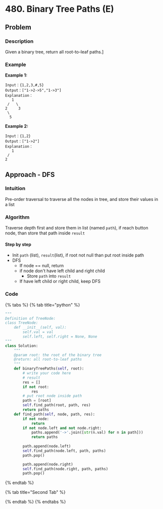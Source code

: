 # 480. Binary Tree Paths \(E\)

## Problem

### Description

Given a binary tree, return all root-to-leaf paths.\]

### Example

**Example 1:**

```text
Input：{1,2,3,#,5}
Output：["1->2->5","1->3"]
Explanation：
   1
 /   \
2     3
 \
  5
```

**Example 2:**

```text
Input：{1,2}
Output：["1->2"]
Explanation：
   1
 /   
2     
```

## Approach - DFS

### Intuition

Pre-order traversal to traverse all the nodes in tree, and store their values in a list

### Algorithm

Traverse depth first and store them in list \(named `path`\), if reach button node, than store that path inside `result`

#### Step by step 

* Init `path` \(list\), `result`\(list\), if root not null than put root inside path
* DFS
  * If node == null, return 
  * if node don't have left child and right child
    * Store `path` into `result`
  * If have left child or right child, keep DFS

### Code

{% tabs %}
{% tab title="python" %}
```python
"""
Definition of TreeNode:
class TreeNode:
    def __init__(self, val):
        self.val = val
        self.left, self.right = None, None
"""
class Solution:
    """
    @param root: the root of the binary tree
    @return: all root-to-leaf paths
    """
    def binaryTreePaths(self, root):
        # write your code here
        # result
        res = []
        if not root:
            res
        # put root node inside path
        path = [root]
        self.find_path(root, path, res)
        return paths
    def find_path(self, node, path, res):
        if not node:
            return
        if not node.left and not node.right:
            paths.append('->'.join([str(n.val) for n in path]))
            return paths
        
        path.append(node.left)
        self.find_path(node.left, path, paths)
        path.pop()

        path.append(node.right)
        self.find_path(node.right, path, paths)
        path.pop()
```
{% endtab %}

{% tab title="Second Tab" %}

{% endtab %}
{% endtabs %}

